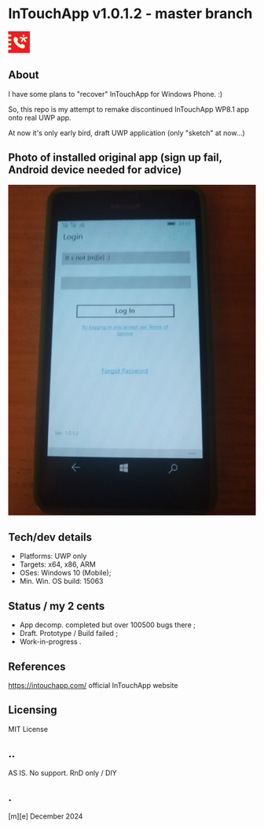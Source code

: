 # InTouchApp v1.0.1.2 - master branch
![New logo](Images/logo.png)

## About
I have some plans to "recover" InTouchApp for Windows Phone. :)

So, this repo is my attempt to remake discontinued InTouchApp  WP8.1 app onto real UWP app. 

At now it's only early bird, draft UWP application (only "sketch" at now...)

## Photo of installed original app (sign up fail, Android device needed for advice)
![New logo](Images/img001.png)

## Tech/dev details
- Platforms: UWP only
- Targets: x64, x86, ARM
- OSes: Windows 10 (Mobile); 
- Min. Win. OS build: 15063

## Status / my 2 cents
- App decomp. completed but over 100500 bugs there ;
- Draft. Prototype / Build failed ;
- Work-in-progress .

## References
https://intouchapp.com/ official InTouchApp website 

## Licensing
MIT License

## ..
AS IS. No support. RnD only / DIY

## .
[m][e] December 2024
